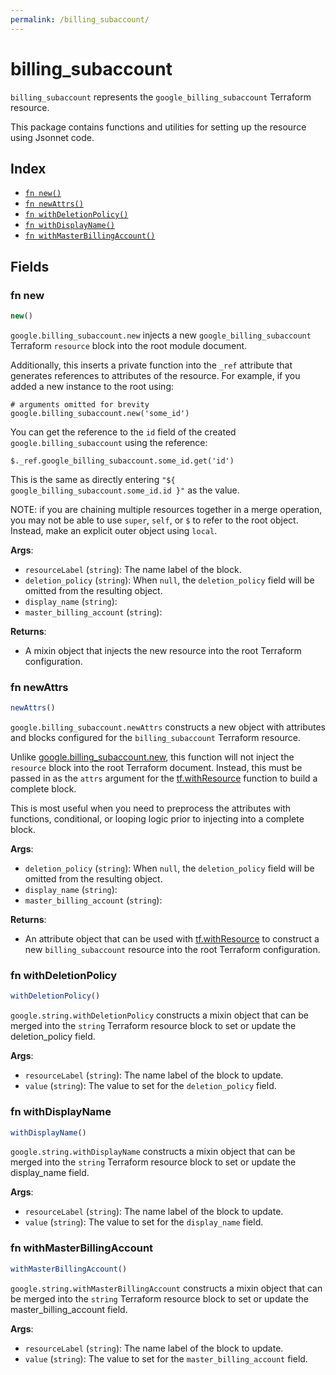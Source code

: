 ```yaml
---
permalink: /billing_subaccount/
---
```


# billing_subaccount

`billing_subaccount` represents the `google_billing_subaccount` Terraform resource.



This package contains functions and utilities for setting up the resource using Jsonnet code.


## Index

* [`fn new()`](#fn-new)
* [`fn newAttrs()`](#fn-newattrs)
* [`fn withDeletionPolicy()`](#fn-withdeletionpolicy)
* [`fn withDisplayName()`](#fn-withdisplayname)
* [`fn withMasterBillingAccount()`](#fn-withmasterbillingaccount)

## Fields

### fn new

```ts
new()
```


`google.billing_subaccount.new` injects a new `google_billing_subaccount` Terraform `resource`
block into the root module document.

Additionally, this inserts a private function into the `_ref` attribute that generates references to attributes of the
resource. For example, if you added a new instance to the root using:

    # arguments omitted for brevity
    google.billing_subaccount.new('some_id')

You can get the reference to the `id` field of the created `google.billing_subaccount` using the reference:

    $._ref.google_billing_subaccount.some_id.get('id')

This is the same as directly entering `"${ google_billing_subaccount.some_id.id }"` as the value.

NOTE: if you are chaining multiple resources together in a merge operation, you may not be able to use `super`, `self`,
or `$` to refer to the root object. Instead, make an explicit outer object using `local`.

**Args**:
  - `resourceLabel` (`string`): The name label of the block.
  - `deletion_policy` (`string`):  When `null`, the `deletion_policy` field will be omitted from the resulting object.
  - `display_name` (`string`): 
  - `master_billing_account` (`string`): 

**Returns**:
- A mixin object that injects the new resource into the root Terraform configuration.


### fn newAttrs

```ts
newAttrs()
```


`google.billing_subaccount.newAttrs` constructs a new object with attributes and blocks configured for the `billing_subaccount`
Terraform resource.

Unlike [google.billing_subaccount.new](#fn-billing_subaccountnew), this function will not inject the `resource`
block into the root Terraform document. Instead, this must be passed in as the `attrs` argument for the
[tf.withResource](https://github.com/tf-libsonnet/core/tree/main/docs#fn-withresource) function to build a complete block.

This is most useful when you need to preprocess the attributes with functions, conditional, or looping logic prior to
injecting into a complete block.

**Args**:
  - `deletion_policy` (`string`):  When `null`, the `deletion_policy` field will be omitted from the resulting object.
  - `display_name` (`string`): 
  - `master_billing_account` (`string`): 

**Returns**:
  - An attribute object that can be used with [tf.withResource](https://github.com/tf-libsonnet/core/tree/main/docs#fn-withresource) to construct a new `billing_subaccount` resource into the root Terraform configuration.


### fn withDeletionPolicy

```ts
withDeletionPolicy()
```

`google.string.withDeletionPolicy` constructs a mixin object that can be merged into the `string`
Terraform resource block to set or update the deletion_policy field.



**Args**:
  - `resourceLabel` (`string`): The name label of the block to update.
  - `value` (`string`): The value to set for the `deletion_policy` field.


### fn withDisplayName

```ts
withDisplayName()
```

`google.string.withDisplayName` constructs a mixin object that can be merged into the `string`
Terraform resource block to set or update the display_name field.



**Args**:
  - `resourceLabel` (`string`): The name label of the block to update.
  - `value` (`string`): The value to set for the `display_name` field.


### fn withMasterBillingAccount

```ts
withMasterBillingAccount()
```

`google.string.withMasterBillingAccount` constructs a mixin object that can be merged into the `string`
Terraform resource block to set or update the master_billing_account field.



**Args**:
  - `resourceLabel` (`string`): The name label of the block to update.
  - `value` (`string`): The value to set for the `master_billing_account` field.
